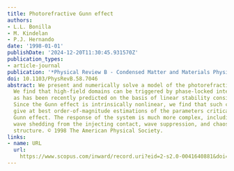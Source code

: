 ```yaml
---
title: Photorefractive Gunn effect
authors:
- L.L. Bonilla
- M. Kindelan
- P.J. Hernando
date: '1998-01-01'
publishDate: '2024-12-20T11:30:45.931570Z'
publication_types:
- article-journal
publication: '*Physical Review B - Condensed Matter and Materials Physics*'
doi: 10.1103/PhysRevB.58.7046
abstract: We present and numerically solve a model of the photorefractive Gunn effect.
  We find that high-field domains can be triggered by phase-locked interference fringes,
  as has been recently predicted on the basis of linear stability considerations.
  Since the Gunn effect is intrinsically nonlinear, we find that such considerations
  give at best order-of-magnitude estimations of the parameters critical to the photorefractive
  Gunn effect. The response of the system is much more complex, including multiple
  wave shedding from the injecting contact, wave suppression, and chaos with spatial
  structure. © 1998 The American Physical Society.
links:
- name: URL
  url: 
    https://www.scopus.com/inward/record.uri?eid=2-s2.0-0041640881&doi=10.1103%2fPhysRevB.58.7046&partnerID=40&md5=34da542b79d9b3449b702656e46b68ad
---
```

